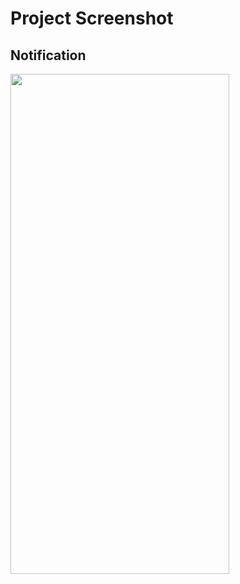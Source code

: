 <h1>Project Screenshot</h1>

<h2>Notification</h2>
<image src = "https://github.com/laidbackvalen/Notification-Manager-in-Kotlin/assets/91414069/47341135-4cb1-44b8-94b5-5f4f2de5aa7b" style="width : 350px; height : 800px"/>
<!--- for image source, drag the image from your Pc to put it here in the sourc section, local path didn't work for me--->
